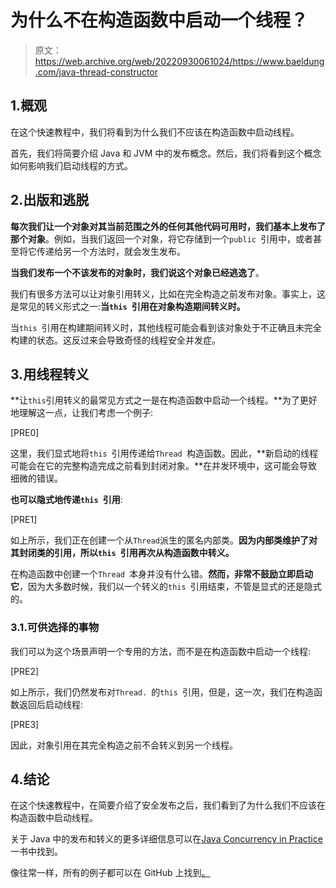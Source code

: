 # 为什么不在构造函数中启动一个线程？

> 原文：<https://web.archive.org/web/20220930061024/https://www.baeldung.com/java-thread-constructor>

## 1.概观

在这个快速教程中，我们将看到为什么我们不应该在构造函数中启动线程。

首先，我们将简要介绍 Java 和 JVM 中的发布概念。然后，我们将看到这个概念如何影响我们启动线程的方式。

## 2.出版和逃脱

**每次我们让一个对象对其当前范围之外的任何其他代码可用时，我们基本上发布了那个对象**。例如，当我们返回一个对象，将它存储到一个`public `引用中，或者甚至将它传递给另一个方法时，就会发生发布。

**当我们发布一个不该发布的对象时，我们说这个对象已经逃逸了**。

我们有很多方法可以让对象引用转义，比如在完全构造之前发布对象。事实上，这是常见的转义形式之一:**当`this `引用在对象构造期间转义时。**

当`this `引用在构建期间转义时，其他线程可能会看到该对象处于不正确且未完全构建的状态。这反过来会导致奇怪的线程安全并发症。

## 3.用线程转义

**让`this`引用转义的最常见方式之一是在构造函数中启动一个线程。**为了更好地理解这一点，让我们考虑一个例子:

[PRE0]

这里，我们显式地将`this `引用传递给`Thread `构造函数。因此，**新启动的线程可能会在它的完整构造完成之前看到封闭对象。**在并发环境中，这可能会导致细微的错误。

**也可以隐式地传递`this `引用**:

[PRE1]

如上所示，我们正在创建一个从`Thread`派生的匿名内部类。**因为内部类维护了对其封闭类的引用，所以`this `引用再次从构造函数中转义。**

在构造函数中创建一个`Thread `本身并没有什么错。**然而，非常不鼓励立即启动它**，因为大多数时候，我们以一个转义的`this `引用结束，不管是显式的还是隐式的。

### 3.1.可供选择的事物

我们可以为这个场景声明一个专用的方法，而不是在构造函数中启动一个线程:

[PRE2]

如上所示，我们仍然发布对`Thread. `的`this `引用，但是，这一次，我们在构造函数返回后启动线程:

[PRE3]

因此，对象引用在其完全构造之前不会转义到另一个线程。

## 4.结论

在这个快速教程中，在简要介绍了安全发布之后，我们看到了为什么我们不应该在构造函数中启动线程。

关于 Java 中的发布和转义的更多详细信息可以在[Java Concurrency in Practice](https://web.archive.org/web/20221107231800/https://learning.oreilly.com/library/view/java-concurrency-in/0321349601/)一书中找到。

像往常一样，所有的例子都可以在 GitHub 上找到[。](https://web.archive.org/web/20221107231800/https://github.com/eugenp/tutorials/tree/master/core-java-modules/core-java-concurrency-advanced-3)